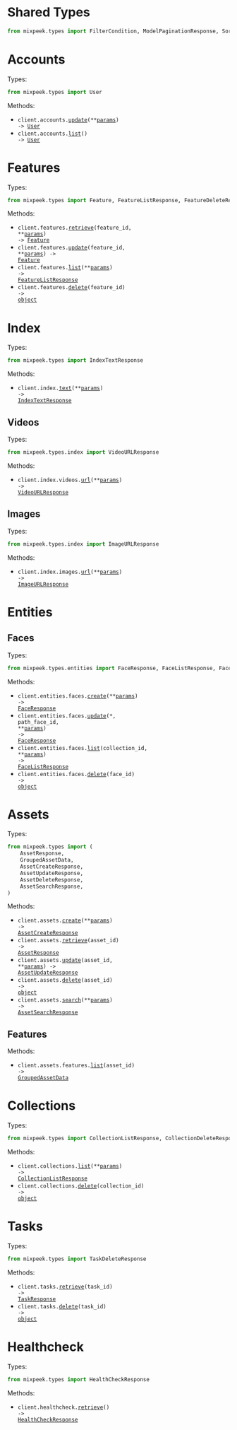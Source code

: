 # Shared Types

```python
from mixpeek.types import FilterCondition, ModelPaginationResponse, SortOption, TaskResponse
```

# Accounts

Types:

```python
from mixpeek.types import User
```

Methods:

- <code title="put /accounts/">client.accounts.<a href="./src/mixpeek/resources/accounts.py">update</a>(\*\*<a href="src/mixpeek/types/account_update_params.py">params</a>) -> <a href="./src/mixpeek/types/user.py">User</a></code>
- <code title="get /accounts/">client.accounts.<a href="./src/mixpeek/resources/accounts.py">list</a>() -> <a href="./src/mixpeek/types/user.py">User</a></code>

# Features

Types:

```python
from mixpeek.types import Feature, FeatureListResponse, FeatureDeleteResponse
```

Methods:

- <code title="get /features/{feature_id}">client.features.<a href="./src/mixpeek/resources/features/features.py">retrieve</a>(feature_id, \*\*<a href="src/mixpeek/types/feature_retrieve_params.py">params</a>) -> <a href="./src/mixpeek/types/feature.py">Feature</a></code>
- <code title="put /features/{feature_id}">client.features.<a href="./src/mixpeek/resources/features/features.py">update</a>(feature_id, \*\*<a href="src/mixpeek/types/feature_update_params.py">params</a>) -> <a href="./src/mixpeek/types/feature.py">Feature</a></code>
- <code title="post /features">client.features.<a href="./src/mixpeek/resources/features/features.py">list</a>(\*\*<a href="src/mixpeek/types/feature_list_params.py">params</a>) -> <a href="./src/mixpeek/types/feature_list_response.py">FeatureListResponse</a></code>
- <code title="delete /features/{feature_id}">client.features.<a href="./src/mixpeek/resources/features/features.py">delete</a>(feature_id) -> <a href="./src/mixpeek/types/feature_delete_response.py">object</a></code>

# Index

Types:

```python
from mixpeek.types import IndexTextResponse
```

Methods:

- <code title="post /index/text">client.index.<a href="./src/mixpeek/resources/index/index.py">text</a>(\*\*<a href="src/mixpeek/types/index_text_params.py">params</a>) -> <a href="./src/mixpeek/types/index_text_response.py">IndexTextResponse</a></code>

## Videos

Types:

```python
from mixpeek.types.index import VideoURLResponse
```

Methods:

- <code title="post /index/videos/url">client.index.videos.<a href="./src/mixpeek/resources/index/videos.py">url</a>(\*\*<a href="src/mixpeek/types/index/video_url_params.py">params</a>) -> <a href="./src/mixpeek/types/index/video_url_response.py">VideoURLResponse</a></code>

## Images

Types:

```python
from mixpeek.types.index import ImageURLResponse
```

Methods:

- <code title="post /index/images/url">client.index.images.<a href="./src/mixpeek/resources/index/images.py">url</a>(\*\*<a href="src/mixpeek/types/index/image_url_params.py">params</a>) -> <a href="./src/mixpeek/types/index/image_url_response.py">ImageURLResponse</a></code>

# Entities

## Faces

Types:

```python
from mixpeek.types.entities import FaceResponse, FaceListResponse, FaceDeleteResponse
```

Methods:

- <code title="post /entities/faces">client.entities.faces.<a href="./src/mixpeek/resources/entities/faces.py">create</a>(\*\*<a href="src/mixpeek/types/entities/face_create_params.py">params</a>) -> <a href="./src/mixpeek/types/entities/face_response.py">FaceResponse</a></code>
- <code title="patch /entities/faces/{face_id}">client.entities.faces.<a href="./src/mixpeek/resources/entities/faces.py">update</a>(\*, path_face_id, \*\*<a href="src/mixpeek/types/entities/face_update_params.py">params</a>) -> <a href="./src/mixpeek/types/entities/face_response.py">FaceResponse</a></code>
- <code title="get /entities/faces/{collection_id}">client.entities.faces.<a href="./src/mixpeek/resources/entities/faces.py">list</a>(collection_id, \*\*<a href="src/mixpeek/types/entities/face_list_params.py">params</a>) -> <a href="./src/mixpeek/types/entities/face_list_response.py">FaceListResponse</a></code>
- <code title="delete /entities/faces/{face_id}">client.entities.faces.<a href="./src/mixpeek/resources/entities/faces.py">delete</a>(face_id) -> <a href="./src/mixpeek/types/entities/face_delete_response.py">object</a></code>

# Assets

Types:

```python
from mixpeek.types import (
    AssetResponse,
    GroupedAssetData,
    AssetCreateResponse,
    AssetUpdateResponse,
    AssetDeleteResponse,
    AssetSearchResponse,
)
```

Methods:

- <code title="post /assets">client.assets.<a href="./src/mixpeek/resources/assets/assets.py">create</a>(\*\*<a href="src/mixpeek/types/asset_create_params.py">params</a>) -> <a href="./src/mixpeek/types/asset_create_response.py">AssetCreateResponse</a></code>
- <code title="get /assets/{asset_id}">client.assets.<a href="./src/mixpeek/resources/assets/assets.py">retrieve</a>(asset_id) -> <a href="./src/mixpeek/types/asset_response.py">AssetResponse</a></code>
- <code title="patch /assets/{asset_id}">client.assets.<a href="./src/mixpeek/resources/assets/assets.py">update</a>(asset_id, \*\*<a href="src/mixpeek/types/asset_update_params.py">params</a>) -> <a href="./src/mixpeek/types/asset_update_response.py">AssetUpdateResponse</a></code>
- <code title="delete /assets/{asset_id}">client.assets.<a href="./src/mixpeek/resources/assets/assets.py">delete</a>(asset_id) -> <a href="./src/mixpeek/types/asset_delete_response.py">object</a></code>
- <code title="post /assets/search">client.assets.<a href="./src/mixpeek/resources/assets/assets.py">search</a>(\*\*<a href="src/mixpeek/types/asset_search_params.py">params</a>) -> <a href="./src/mixpeek/types/asset_search_response.py">AssetSearchResponse</a></code>

## Features

Methods:

- <code title="get /assets/{asset_id}/features">client.assets.features.<a href="./src/mixpeek/resources/assets/features.py">list</a>(asset_id) -> <a href="./src/mixpeek/types/grouped_asset_data.py">GroupedAssetData</a></code>

# Collections

Types:

```python
from mixpeek.types import CollectionListResponse, CollectionDeleteResponse
```

Methods:

- <code title="get /collections">client.collections.<a href="./src/mixpeek/resources/collections.py">list</a>(\*\*<a href="src/mixpeek/types/collection_list_params.py">params</a>) -> <a href="./src/mixpeek/types/collection_list_response.py">CollectionListResponse</a></code>
- <code title="delete /collections/{collection_id}">client.collections.<a href="./src/mixpeek/resources/collections.py">delete</a>(collection_id) -> <a href="./src/mixpeek/types/collection_delete_response.py">object</a></code>

# Tasks

Types:

```python
from mixpeek.types import TaskDeleteResponse
```

Methods:

- <code title="get /tasks/{task_id}">client.tasks.<a href="./src/mixpeek/resources/tasks.py">retrieve</a>(task_id) -> <a href="./src/mixpeek/types/shared/task_response.py">TaskResponse</a></code>
- <code title="delete /tasks/{task_id}">client.tasks.<a href="./src/mixpeek/resources/tasks.py">delete</a>(task_id) -> <a href="./src/mixpeek/types/task_delete_response.py">object</a></code>

# Healthcheck

Types:

```python
from mixpeek.types import HealthCheckResponse
```

Methods:

- <code title="get /healthcheck">client.healthcheck.<a href="./src/mixpeek/resources/healthcheck.py">retrieve</a>() -> <a href="./src/mixpeek/types/health_check_response.py">HealthCheckResponse</a></code>
